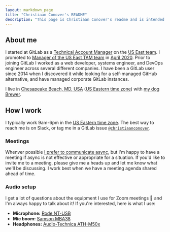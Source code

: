 ```yaml
---
layout: markdown_page
title: "Christiaan Conover's README"
description: "This page is Christiaan Conover's readme and is intended to be helpful when interacting with him."
---
```


## About me

I started at GitLab as a [Technical Account Manager](https://about.gitlab.com/job-families/sales/technical-account-manager/) on the [US East team](https://gitlab.com/gitlab-com/customer-success/tam/-/wikis/Americas-East). I promoted to [Manager of the US East TAM team](https://gitlab.com/gitlab-com/customer-success/tam/-/wikis/Americas-East) in [April 2020](https://www.google.com/search?q=days+since+april+1+2020). Prior to joining GitLab I worked as a web developer, systems engineer, and DevOps engineer across several different companies. I have been a GitLab user since 2014 when I discovered it while looking for a self-managed GitHub alternative, and have managed corporate GitLab instances.

I live in [Chesapeake Beach, MD, USA](https://goo.gl/maps/DvsKCBtDPNm84D186) ([US Eastern time zone](https://www.timeanddate.com/worldclock/converter.html?iso=20210806T220000&p1=4989)) with [my dog Brewer](/company/team-pets/#142-brewer).

## How I work

I typically work 9am-6pm in the [US Eastern time zone](https://www.timeanddate.com/worldclock/converter.html?iso=20210806T220000&p1=4989). The best way to reach me is on Slack, or tag me in a GitLab issue [`@christiaanconover`](https://gitlab.com/christiaanconover).

### Meetings

Whenver possible [I prefer to communicate async](/company/culture/all-remote/asynchronous/), but I'm happy to have a meeting if async is not effective or appropriate for a situation. If you'd like to invite me to a meeting, please give me a heads up and let me know what we'll be discussing. I work best when we have a meeting agenda shared ahead of time.

### Audio setup

I get a lot of questions about the equipment I use for Zoom meetings 🙂 and I'm always happy to talk about it! If you're interested, here is what I use:

- **Microphone:** [Rode NT-USB](https://www.rode.com/microphones/nt-usb)
- **Mic boom:** [Samson MBA38](http://www.samsontech.com/samson/products/accessories/microphone-stands/mba38/)
- **Headphones:** [Audio-Technica ATH-M50x](https://www.audio-technica.com/en-us/ath-m50x)
